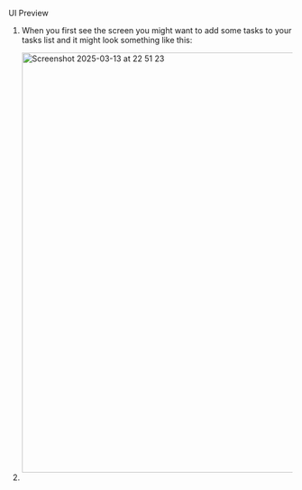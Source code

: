 UI Preview

1. When you first see the screen you might want to add some tasks to your tasks list and it might look something like this:

   <img width="746" alt="Screenshot 2025-03-13 at 22 51 23" src="https://github.com/user-attachments/assets/c1d2ef97-90a9-4954-a4f0-9cc4faea473b" />


2.  
